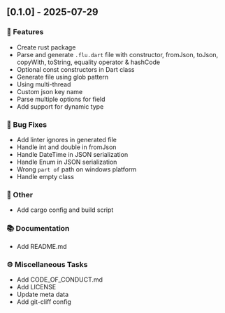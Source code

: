 ## [0.1.0] - 2025-07-29

### 🚀 Features

- Create rust package
- Parse and generate `.flu.dart` file with constructor, fromJson, toJson, copyWith, toString, equality operator & hashCode
- Optional const constructors in Dart class
- Generate file using glob pattern
- Using multi-thread
- Custom json key name
- Parse multiple options for field
- Add support for dynamic type

### 🐛 Bug Fixes

- Add linter ignores in generated file
- Handle int and double in fromJson
- Handle DateTime in JSON serialization
- Handle Enum in JSON serialization
- Wrong `part of` path on windows platform
- Handle empty class

### 💼 Other

- Add cargo config and build script

### 📚 Documentation

- Add README.md

### ⚙️ Miscellaneous Tasks

- Add CODE_OF_CONDUCT.md
- Add LICENSE
- Update meta data
- Add git-cliff config

